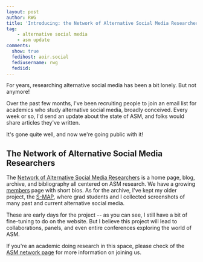 ```yaml
---
layout: post
author: RWG
title: 'Introducing: the Network of Alternative Social Media Researchers'
tag:
    - alternative social media
    - asm update
comments: 
  show: true
  fedihost: aoir.social
  fediusername: rwg
  fediid:
---
```

For years, researching alternative social media has been a bit lonely. But not anymore!

Over the past few months, I've been recruiting people to join an email list for academics who study alternative social media, broadly conceived. Every week or so, I'd send an update about the state of ASM, and folks would share articles they've written. 

It's gone quite well, and now we're going public with it!

<!-- more -->

## The Network of Alternative Social Media Researchers

The [Network of Alternative Social Media Researchers](https://socialmediaalternatives.org/) is a home page, blog, archive, and bibliography all centered on ASM research. We have a growing [members](https://socialmediaalternatives.org/members.html) page with short bios. As for the archive, I've kept my older project, the [S-MAP](https://socialmediaalternatives.org/archive/), where grad students and I collected screenshots of many past and current alternative social media.

These are early days for the project -- as you can see, I still have a bit of fine-tuning to do on the website. But I believe this project will lead to collaborations, panels, and even entire conferences exploring the world of ASM.

If you're an academic doing research in this space, please check of the [ASM network page](https://socialmediaalternatives.org/) for more information on joining us.



